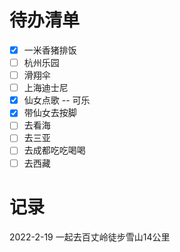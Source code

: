 # 待办清单
- [x] 一米香猪排饭
- [ ] 杭州乐园
- [ ] 滑翔伞
- [ ] 上海迪士尼
- [x] 仙女点歌  -- 可乐
- [x] 带仙女去按脚
- [ ] 去看海
- [ ] 去三亚
- [ ] 去成都吃吃喝喝
- [ ] 去西藏

# 记录
2022-2-19 一起去百丈岭徒步雪山14公里
